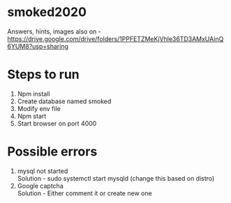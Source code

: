 # smoked2020

Answers, hints, images  also on -https://drive.google.com/drive/folders/1PPFETZMeKjVhle36TD3AMxUAinQ6YUM8?usp=sharing

# Steps to run
1. Npm install
2. Create database named smoked
3. Modify env file
4. Npm start
5. Start browser on port 4000
   
# Possible errors
1. mysql not started\
   Solution -  sudo systemctl start mysqld (change this based on distro)
2. Google captcha\
   Solution - Either comment it or create new one
